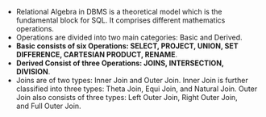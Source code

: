 - Relational Algebra in DBMS is a theoretical model which is the fundamental block for SQL. It comprises different mathematics operations.
- Operations are divided into two main categories: Basic and Derived.
- **Basic consists of six Operations: SELECT, PROJECT, UNION, SET DIFFERENCE, CARTESIAN PRODUCT, RENAME**.
- **Derived Consist of three Operations: JOINS, INTERSECTION, DIVISION**.
- Joins are of two types: Inner Join and Outer Join. Inner Join is further classified into three types: Theta Join, Equi Join, and Natural Join. Outer Join also consists of three types: Left Outer Join, Right Outer Join, and Full Outer Join.